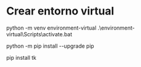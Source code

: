 # Crear entorno virtual
python -m venv environment-virtual
.\environment-virtual\Scripts\activate.bat

python -m pip install --upgrade pip

pip install tk
